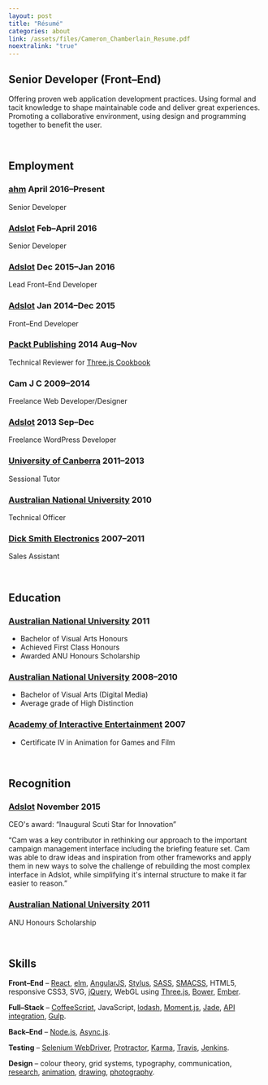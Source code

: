 ```yaml
---
layout: post
title: "Résumé"
categories: about
link: /assets/files/Cameron_Chamberlain_Resume.pdf
noextralink: "true"
---
```


Senior Developer (Front–End)
------------------------

Offering proven web application development practices. Using formal and tacit knowledge to shape maintainable code and deliver great experiences. Promoting a collaborative environment, using design and programming together to benefit the user.

<br/>

Employment
----------

### [ahm] <span>April 2016–Present</span>

Senior Developer

### [Adslot] <span>Feb–April 2016</span>

Senior Developer

### [Adslot] <span>Dec 2015–Jan 2016</span>

Lead Front–End Developer

### [Adslot] <span>Jan 2014–Dec 2015</span>

Front–End Developer

### [Packt Publishing] <span>2014 Aug–Nov</span>

Technical Reviewer for [Three.js Cookbook]

### Cam J C <span>2009–2014</span>

Freelance Web Developer/Designer

### [Adslot] <span>2013 Sep–Dec</span>

Freelance WordPress Developer

### [University of Canberra] <span>2011–2013</span>

Sessional Tutor

### [Australian National University] <span>2010</span>

Technical Officer

### [Dick Smith Electronics] <span>2007–2011</span>

Sales Assistant

<br/>

Education
---------

### [Australian National University] <span>2011</span>

-	Bachelor of Visual Arts Honours
-	Achieved First&nbsp;Class Honours
-	Awarded ANU Honours Scholarship

### [Australian National University] <span>2008–2010</span>

-	Bachelor of Visual Arts (Digital Media)
-	Average grade of High Distinction

### [Academy of Interactive Entertainment] <span>2007</span>

-	Certificate IV in Animation for Games and Film

<br/>

Recognition
----------

### [Adslot] <span>November 2015</span>

CEO's award: “Inaugural Scuti Star for Innovation”

“Cam was a key contributor in rethinking our approach to the important campaign management interface including the briefing feature set. Cam was able to draw ideas and inspiration from other frameworks and apply them in new ways to solve the challenge of rebuilding the most complex interface in Adslot, while simplifying it's internal structure to make it far easier to reason.”

### [Australian National University] <span>2011</span>

ANU Honours Scholarship

<br/>

Skills
------

**Front–End** – [React], [elm], [AngularJS], [Stylus], [SASS], [SMACSS], HTML5, responsive CSS3, SVG, [jQuery], WebGL using [Three.js], [Bower], [Ember].

**Full–Stack** – [CoffeeScript], JavaScript, [lodash], [Moment.js], [Jade], [API integration], [Gulp].

**Back–End** – [Node.js], [Async.js].

**Testing** – [Selenium WebDriver], [Protractor], [Karma], [Travis], [Jenkins].

**Design** – colour theory, grid systems, typography, communication, [research], [animation], [drawing], [photography].

[ahm]: https://ahm.com.au/ "ahm"
[Adslot]: http://www.adslot.com/ "Adslot"
[Packt Publishing]: https://www.packtpub.com/ "Packt Publishing"
[Three.js Cookbook]: https://www.packtpub.com/web-development/threejs-cookbook "Three.js Cookbook"
[University of Canberra]: http://www.canberra.edu.au/ "University of Canberra"
[Australian National University]: http://www.anu.edu.au/ "Australian National University"
[Dick Smith Electronics]: https://www.dicksmith.com.au/%E2%80%8E "Dick Smith Electronics"
[Academy of Interactive Entertainment]: http://www.aie.edu.au/ "Academy of Interactive Entertainment"
[AngularJS]: https://angularjs.org/ "HTML enhanced for web apps!"
[Stylus]: https://learnboost.github.io/stylus/ "Expressive, dynamic, robust CSS"
[SASS]: http://sass-lang.com/ "CSS with superpowers"
[SMACSS]: https://smacss.com/ "Scalable and Modular Architecture for CSS"
[jQuery]: http://jquery.com/ "jQuery"
[Three.js]: http://threejs.org/ "Three.js"
[Bower]: http://bower.io/ "A package manager for the web"
[Ember]: http://emberjs.com/ "Ember.js"
[elm]: http://elm-lang.org/ "elm"
[React]: https://facebook.github.io/react/ "A JavaScript library for building user interfaces"
[CoffeeScript]: http://coffeescript.org/ "A little language that compiles into JavaScript"
[lodash]: https://lodash.com/ "A JavaScript utility library delivering consistency, modularity, performance, &amp; extras."
[Moment.js]: http://momentjs.com/ "Parse, validate, manipulate, and display dates in JavaScript."
[Jade]: http://jade-lang.com/ "Node Template Engine"
[API integration]: https://developers.google.com/maps/documentation/javascript/ "Google Maps API"
[Gulp]: http://gulpjs.com/ "The streaming build system"
[Node.js]: https://nodejs.org/ "Node.js"
[Async.js]: https://github.com/caolan/async "Async.js"
[Selenium WebDriver]: http://docs.seleniumhq.org/ "Create robust, browser-based regression automation suites and tests"
[Protractor]: https://angular.github.io/protractor/ "End to end testing for AngularJS"
[Karma]: http://karma-runner.github.io/ "Karma test runner"
[Travis]: https://travis-ci.org/ "Test and Deploy with Confidence"
[Jenkins]: https://jenkins-ci.org/ "An extensible open source continuous integration server"
[assert.js]: https://github.com/Jxck/assert "A port of the Node.js standard assertion library for the browser"
[research]: /assets/files/Cameron_Chamberlain_Honours_Exegesis.pdf "Honours Exegesis"
[animation]: http://vimeo.com/14439500 "Gorilla"
[drawing]: http://lifedrawingstyle.com "LIFEdrawingSTYLE"
[photography]: https://www.flickr.com/photos/phantom_cameron "phantom_cameron on Flickr"
